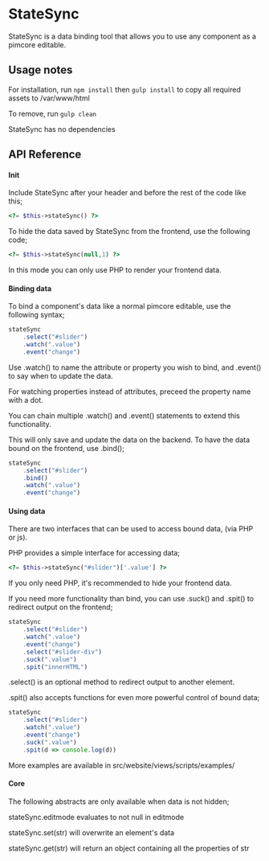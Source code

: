 StateSync
=====

StateSync is a data binding tool that allows you to use any component as a pimcore editable.

Usage notes
-------------


For installation, run `npm install` then `gulp install` to copy all required assets to /var/www/html

To remove, run `gulp clean`

StateSync has no dependencies

API Reference
-------------

#### Init


Include StateSync after your header and before the rest of the code like this;

```PHP
<?= $this->stateSync() ?>
```


To hide the data saved by StateSync from the frontend, use the following code;

```PHP
<?= $this->stateSync(null,1) ?>
```

In this mode you can only use PHP to render your frontend data.


#### Binding data


To bind a component's data like a normal pimcore editable, use the following syntax;

```javascript
stateSync
    .select("#slider")
    .watch(".value")
    .event("change")
```

Use .watch() to name the attribute or property you wish to bind, and .event() to say when to update the data.

For watching properties instead of attributes, preceed the property name with a dot.

You can chain multiple .watch() and .event() statements to extend this functionality.


This will only save and update the data on the backend. To have the data bound on the frontend, use .bind();

```javascript
stateSync
    .select("#slider")
    .bind()
    .watch(".value")
    .event("change")
```

#### Using data

There are two interfaces that can be used to access bound data, (via PHP or js).

PHP provides a simple interface for accessing data;

```PHP
<?= $this->stateSync("#slider")['.value'] ?>
```

If you only need PHP, it's recommended to hide your frontend data.


If you need more functionality than bind, you can use .suck() and .spit() to redirect output on the frontend;

```javascript
stateSync
    .select("#slider")
    .watch(".value")
    .event("change")
    .select("#slider-div")
    .suck(".value")
    .spit("innerHTML")
```

.select() is an optional method to redirect output to another element.


.spit() also accepts functions for even more powerful control of bound data;

```javascript
stateSync
    .select("#slider")
    .watch(".value")
    .event("change")
    .suck(".value")
    .spit(d => console.log(d))
```

More examples are available in src/website/views/scripts/examples/


#### Core


The following abstracts are only available when data is not hidden;

stateSync.editmode evaluates to not null in editmode

stateSync.set(str) will overwrite an element's data

stateSync.get(str) will return an object containing all the properties of str 